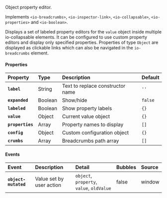 Object property editor.

Implements `<io-breadcrumbs>`, `<io-inspector-link>`, `<io-collapsable>`, `<io-properties>` and `<io-boolean>`.

<io-element-demo element="io-inspector" properties='{"expanded": true, "label": "", "labeled": true, "value": {"number": 0.5, "string": "hello", "boolean": true, "null": null, "object": {"prop": "prop"}, "array": [1, 2, 3]}, "properties": ["number", "string", "boolean", "null", "object", "array"], "config": {"type:number": ["io-slider", {"step": 0.01}], "boolean": ["io-switch"]}}'></io-element-demo>

Displays a set of labeled property editors for the `value` object inside multiple io-collapsable elements. It can be configured to use custom property editors and display only specified properties. Properties of type `Object` are displayed as clickable links which can also be navigated in the `io-breadcrumbs` element.

#### Properties ####

| Property | Type | Description | Default |
|:---------|:-----|:------------|:--------|
| **`label`**      | String   | Text to replace constructor name | `''` |
| **`expanded`**   | Boolean  | Show/hide                   | `false` |
| **`labeled`**    | Boolean  | Show property labels        | `{}` |
| **`value`**      | Object   | Current value object        | `{}` |
| **`properties`** | Array    | Property names to display   | `[]` |
| **`config`**     | Object   | Custom configuration object | `{}` |
| **`crumbs`**     | Array    | Breadcrumbs path array      | `[]` |

#### Events ####

| Event | Description | Detail | Bubbles | Source |
|:------|:------------|:-------|:--------|:-------|
| **`object-mutated`** | Value set by user action | `object`, `property`, `value`, `oldValue` | false | window |
